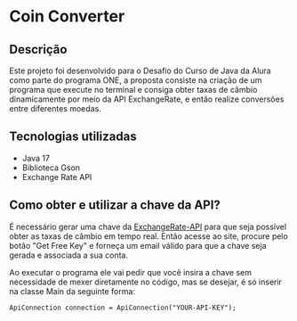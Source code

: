 ﻿#  Coin Converter

## Descrição
Este projeto foi desenvolvido para o Desafio do Curso de Java da Alura como parte do programa ONE, a proposta consiste na criação de um programa que execute no terminal e consiga obter taxas de câmbio dinamicamente por meio da API ExchangeRate, e então realize conversões entre diferentes moedas.

## Tecnologias utilizadas
- Java 17
- Biblioteca Gson
- Exchange Rate API

## Como obter e utilizar a chave da API?
É necessário gerar uma chave da [ExchangeRate-API](https://www.exchangerate-api.com/) para que seja possível obter as taxas de câmbio em tempo real. Então acesse ao site, procure pelo botão "Get Free Key" e forneça um email válido para que a chave seja gerada e associada a sua conta.

Ao executar o programa ele vai pedir que você insira a chave sem necessidade de mexer diretamente no código, mas se desejar, é só inserir na classe Main da seguinte forma: 

`ApiConnection connection = ApiConnection("YOUR-API-KEY");`


